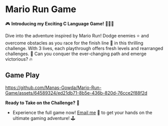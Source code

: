 # Mario Run Game
<!-- Introducing my exciting C language game, inspired by Mario Run! Dodge enemies and obstacles, aiming for the finish line in this challenging adventure. With 3 lives, every playthrough offers new levels and reordered challenges. Can you conquer the ever-changing path and emerge victorious? -->

🎮 **Introducing my Exciting C Language Game!** 🏃‍♂️🎉

Dive into the adventure inspired by Mario Run! Dodge enemies ⭐ and overcome obstacles as you race for the finish line 🏁 in this thrilling challenge. With 3 lives, each playthrough offers fresh levels and rearranged challenges. 🌟 Can you conquer the ever-changing path and emerge victorious? 🔥


## Game Play
https://github.com/Manas-Gowda/Mario-Run-Game/assets/64589324/ed21db71-8b5e-436b-820d-76cce2f88f2d

<!-- Ready for the challenge? Experience the full game now! [Email me](mailto:manasgowda2003@gmail.com) to get your hands on the ultimate gaming adventure! -->
**Ready to Take on the Challenge?** 💪
- Experience the full game now! [Email me](mailto:manasgowda2003@gmail.com) 📧 to get your hands on the ultimate gaming adventure! 🕹️

